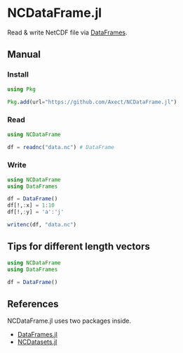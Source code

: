 # NCDataFrame.jl

Read & write NetCDF file via [DataFrames](https://github.com/JuliaData/DataFrames.jl).

## Manual

### Install

```julia
using Pkg

Pkg.add(url="https://github.com/Axect/NCDataFrame.jl")
```

### Read

```julia
using NCDataFrame

df = readnc("data.nc") # DataFrame
```

### Write

```julia
using NCDataFrame
using DataFrames

df = DataFrame()
df[!,:x] = 1:10
df[!,:y] = 'a':'j'

writenc(df, "data.nc")
```

## Tips for different length vectors

```julia
using NCDataFrame
using DataFrames

df = DataFrame()

```

## References

NCDataFrame.jl uses two packages inside.

* [DataFrames.jl](https://github.com/JuliaData/DataFrames.jl)
* [NCDatasets.jl](https://github.com/Alexander-Barth/NCDatasets.jl)
